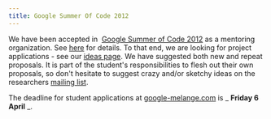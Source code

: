 ```yaml
---
title: Google Summer Of Code 2012
--- 
```


We have been accepted in&nbsp; [Google Summer of Code 2012](http://code.google.com/soc) as a mentoring organization. See [here](http://www.google-melange.com/gsoc/org/google/gsoc2012/jikesrvm) for details. To that end, we are looking for project applications - see our [ideas page](/display/RVM/Google+Summer+of+Code+2012). We have suggested both new and&nbsp;repeat proposals. It is part of the student's responsibilities to flesh out their own proposals, so don't hesitate to suggest crazy and/or sketchy ideas on the researchers [mailing list](/MailingLists/).

The deadline for student applications at [google-melange.com](/pages/createpage.action?spaceKey=RVM&title=google-melange.com) is _ **Friday 6 April** _.

